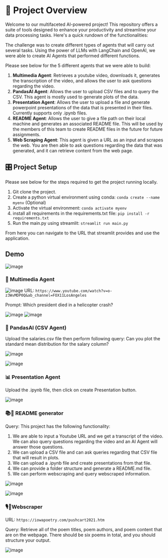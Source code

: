 # 🧭 Project Overview

Welcome to our multifaceted Al-powered project! This repository offers a suite of tools designed to enhance your productivity and streamline your data processing tasks. Here's a quick rundown of the functionalities:

The challenge was to create different types of agents that will carry out several tasks. Using the power of LLMs with LangChain and OpenAI, we were able to create AI Agents that performed different functions. 

Please see below for the 5 different agents that we were able to build:

1. **Multimedia Agent**: Retrieves a youtube video, downloads it, generates the transcription of the video, and allows the user to ask questions regarding the video.
2. **PandasAI Agent**: Allows the user to upload CSV files and to query the CSV. This agent is mostly used to generate plots of the data.
3. **Presentation Agent**: Allows the user to upload a file and generate powerpoint presentations of the data that is presented in their files. Currently supports only .ipynb files.
4. **README Agent**: Allows the user to give a file path on their local machine and generates an associated README file. This will be used by the members of this team to create README files in the future for future assignments.
5. **Web Scraping Agent**: This agent is given a URL as an input and scrapes the web. You are then able to ask questions regarding the data that was generated, and it can retrieve content from the web page.

## 🎛 Project Setup

Please see below for the steps required to get the project running locally.



1. Git clone the project.
2. Create a python virtual environment using conda: `conda create --name myenv` (Optional)
3. Activate the virtual environment: `conda activate myenv`
4. install all requirements in the requirements.txt file: `pip install -r requirements.txt`
5. Run the main.py using streamlit: `streamlit run main.py`

From here you can navigate to the URL that streamlit provides and use the application.

## Demo

![image](https://github.com/Aagam0812/Infinite-Interact/assets/54525273/5688ab93-acd1-43c5-a4f6-7e378a09e09c)


### 🤖 Multimedia Agent

![image](https://github.com/Aagam0812/Infinite-Interact/assets/54525273/ae317f24-c0f1-4327-964d-f4eaee2e9f54)
URL: `https://www.youtube.com/watch?v=o-z3WvMDP0Q&ab_channel=FOX11LosAngeles`

Prompt: Which president died in a helicopter crash?

![image](https://github.com/Aagam0812/Infinite-Interact/assets/54525273/bde97938-85f0-4281-bc90-40e4d6fce309)
![image](https://github.com/Aagam0812/Infinite-Interact/assets/54525273/940205f5-d992-42c3-b87e-d205aae4e912)


### 🐼 PandasAI (CSV Agent)

Upload the salaries.csv file then perform following query:
Can you plot the standard mean distribution for the salary column?

![image](https://github.com/Aagam0812/Infinite-Interact/assets/54525273/d53bd5a6-c1d8-4c0a-aa0c-defc7bb2bfc7)

![image](https://github.com/Aagam0812/Infinite-Interact/assets/54525273/bc7b7660-8b64-4029-9540-ac4da7735b77)

### 📊 Presentation Agent

Upload the .ipynb file, then click on create Presentation button.

![image](https://github.com/Aagam0812/Infinite-Interact/assets/54525273/14909a4b-99bb-4262-881d-a9098d96990d)


### 📚📖 README generator

Query:
This project has the following functionality:

1. We are able to input a Youtube URL and we get a transcript of the video. We can also query questions regarding the video and an AI Agent will answer those questions.
2. We can upload a CSV file and can ask queries regarding that CSV file that will result in plots.
3. We can upload a .ipynb file and create presentations from that file.
4. We can provide a folder structure and generate a README.md file.
5. We can perform webscraping and query webscraped information.

![image](https://github.com/Aagam0812/Infinite-Interact/assets/54525273/6411d55b-c89f-4790-b8b1-cfcd8496d955)

![image](https://github.com/Aagam0812/Infinite-Interact/assets/54525273/09660350-c95b-4e2d-9eb5-7ee193f23d7c)


### 🎙️📖Webscraper

URL: `https://iowapoetry.com/pushcart2021.htm`

Query: Retrieve all of the poem titles, poem authors, and poem content that are on the webpage. There should be six poems in total, and you should structure your output.

![image](https://github.com/Aagam0812/Infinite-Interact/assets/54525273/e49a066c-950a-4de4-9a7f-b363bc7549c6)

